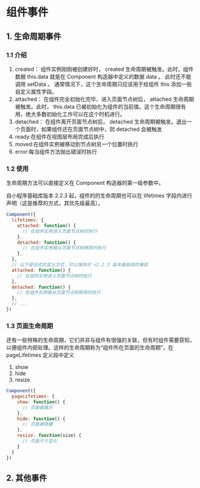 # 组件事件

## 1. 生命周期事件

### 1.1 介绍

1. created：
    组件实例刚刚被创建好时， created 生命周期被触发。此时，组件数据 this.data 就是在 Component 构造器中定义的数据 data 。 此时还不能调用 setData 。 通常情况下，这个生命周期只应该用于给组件 this 添加一些自定义属性字段。
2. attached：
    在组件完全初始化完毕、进入页面节点树后， attached 生命周期被触发。此时， this.data 已被初始化为组件的当前值。这个生命周期很有用，绝大多数初始化工作可以在这个时机进行。
3. detached：
    在组件离开页面节点树后， detached 生命周期被触发。退出一个页面时，如果组件还在页面节点树中，则 detached 会被触发
4. ready:在组件在视图层布局完成后执行
5. moved:在组件实例被移动到节点树另一个位置时执行
6. error:每当组件方法抛出错误时执行

### 1.2 使用

生命周期方法可以直接定义在 Component 构造器的第一级参数中。

自小程序基础库版本 2.2.3 起，组件的的生命周期也可以在 lifetimes 字段内进行声明（这是推荐的方式，其优先级最高）。

``` js
Component({
  lifetimes: {
    attached: function() {
      // 在组件实例进入页面节点树时执行
    },
    detached: function() {
      // 在组件实例被从页面节点树移除时执行
    },
  },
  // 以下是旧式的定义方式，可以保持对 <2.2.3 版本基础库的兼容
  attached: function() {
    // 在组件实例进入页面节点树时执行
  },
  detached: function() {
    // 在组件实例被从页面节点树移除时执行
  },
  // ...
})
```

### 1.3 页面生命周期

还有一些特殊的生命周期，它们并非与组件有很强的关联，但有时组件需要获知，以便组件内部处理。这样的生命周期称为“组件所在页面的生命周期”，在 pageLifetimes 定义段中定义

1. show
2. hide
3. resize

``` js
Component({
  pageLifetimes: {
    show: function() {
      // 页面被展示
    },
    hide: function() {
      // 页面被隐藏
    },
    resize: function(size) {
      // 页面尺寸变化
    }
  }
})
```

## 2. 其他事件